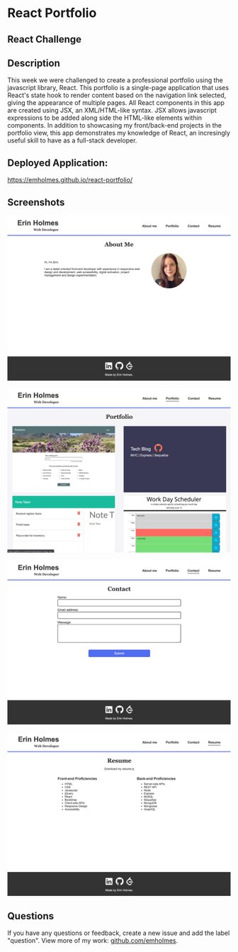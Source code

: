 # React Portfolio
## React Challenge

## Description
This week we were challenged to create a professional portfolio using the javascript library, React. This portfolio is a single-page application that uses React's state hook to render content based on the navigation link selected, giving the appearance of multiple pages. All React components in this app are created using JSX, an XML/HTML-like syntax. JSX allows javascript expressions to be added along side the HTML-like elements within components. In addition to showcasing my front/back-end projects in the portfolio view, this app demonstrates my knowledge of React, an incresingly useful skill to have as a full-stack developer. 

## Deployed Application: 
https://emholmes.github.io/react-portfolio/ 

## Screenshots

![About me view](./src/assets/images/about-me-screenshot.png)

![Portfolio view](./src/assets/images/portfolio-screenshot.png)

![Contact view](./src/assets/images/contact-screenshot.png)

![Resume view](./src/assets/images/resume-screenshot.png)

## Questions
If you have any questions or feedback, create a new issue and add the label "question". 
View more of my work: [github.com/emholmes](https://github.com/emholmes).
